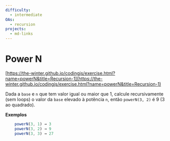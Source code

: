 ```yaml
---
difficulty:
  - intermediate
OAs:
  - recursion
projects:
  - md-links
---
```


# Power N

[https://the-winter.github.io/codingjs/exercise.html?name=powerN&title=Recursion-1](https://the-winter.github.io/codingjs/exercise.html?name=powerN&title=Recursion-1)

Dada a `base` e `n` que tem valor igual ou maior que 1, calcule recursivamente
(sem loops) o valor da `base` elevado à potência `n`, então `powerN(3, 2)` é 9
(3 ao quadrado).

__Exemplos__

```js
    powerN(3, 1) → 3
    powerN(3, 2) → 9
    powerN(3, 3) → 27
```
